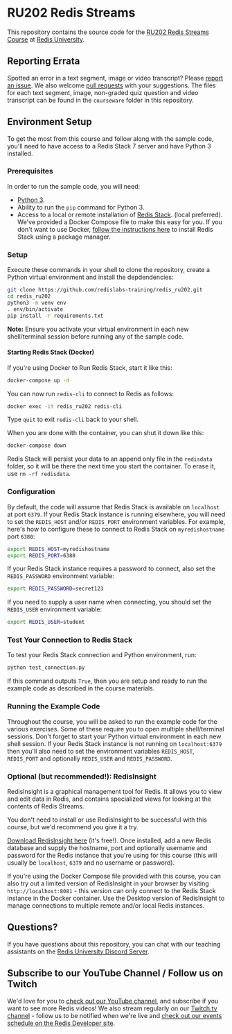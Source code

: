 # RU202 Redis Streams

This repository contains the source code for the [RU202 Redis Streams Course](https://university.redis.com/courses/ru202/) at [Redis University](https://university.redis.com/). 

## Reporting Errata

Spotted an error in a text segment, image or video transcript?  Please [report an issue](https://github.com/redislabs-training/ru202/issues). We also welcome [pull requests](https://github.com/redislabs-training/ru202/pulls) with your suggestions.  The files for each text segment, image, non-graded quiz question and video transcript can be found in the `courseware` folder in this repository.

## Environment Setup

To get the most from this course and follow along with the sample code, you'll need to have access to a Redis Stack 7 server and have Python 3 installed.

### Prerequisites

In order to run the sample code, you will need:

* [Python 3](https://www.python.org/downloads/).
* Ability to run the `pip` command for Python 3.
* Access to a local or remote installation of [Redis Stack](https://redis.io/docs/getting-started/install-stack/). (local preferred).  We've provided a Docker Compose file to make this easy for you.  If you don't want to use Docker, [follow the instructions here](https://redis.io/docs/getting-started/install-stack/) to install Redis Stack using a package manager.

### Setup

Execute these commands in your shell to clone the repository, create a Python virtual environment and install the depdendencies:

```bash
git clone https://github.com/redislabs-training/redis_ru202.git
cd redis_ru202
python3 -m venv env
. env/bin/activate
pip install -r requirements.txt
```

**Note:** Ensure you activate your virtual environment in each new shell/terminal session before running any of the sample code.

#### Starting Redis Stack (Docker)

If you're using Docker to Run Redis Stack, start it like this:

```bash
docker-compose up -d
```

You can now run `redis-cli` to connect to Redis as follows:

```bash
docker exec -it redis_ru202 redis-cli
```

Type `quit` to exit `redis-cli` back to your shell.

When you are done with the container, you can shut it down like this:

```bash
docker-compose down
```

Redis Stack will persist your data to an append only file in the `redisdata` folder, so it will be there the next time you start the container.  To erase it, use `rm -rf redisdata`.

### Configuration

By default, the code will assume that Redis Stack is available on `localhost` at port `6379`.  If your Redis Stack instance is running elsewhere, you will need to set the `REDIS_HOST` and/or `REDIS_PORT` environment variables.  For example, here's how to configure these to connect to Redis Stack on `myredishostname` port `6380`:

```bash
export REDIS_HOST=myredishostname
export REDIS_PORT=6380
```

If your Redis Stack instance requires a password to connect, also set the `REDIS_PASSWORD` environment variable:

```bash
export REDIS_PASSWORD=secret123
```

If you need to supply a user name when connecting, you should set the `REDIS_USER` environment variable:

```bash
export REDIS_USER=student
```

### Test Your Connection to Redis Stack

To test your Redis Stack connection and Python environment, run:

```bash
python test_connection.py
```

If this command outputs `True`, then you are setup and ready to run the example code as described in the course materials.

### Running the Example Code

Throughout the course, you will be asked to run the example code for the various exercises.  Some of these require you to open multiple shell/terminal sessions.  Don't forget to start your Python virtual environment in each new shell session.  If your Redis Stack instance is not running on `localhost:6379` then you'll also need to set the environment variables `REDIS_HOST`, `REDIS_PORT` and optionally `REDIS_USER` and `REDIS_PASSWORD`.

### Optional (but recommended!): RedisInsight

RedisInsight is a graphical management tool for Redis.  It allows you to view and edit data in Redis, and contains specialized views for looking at the contents of Redis Streams.

You don't need to install or use RedisInsight to be successful with this course, but we'd recommend you give it a try.

[Download RedisInsight here](https://redis.com/redis-enterprise/redis-insight/) (it's free!).  Once installed, add a new Redis database and supply the hostname, port and optionally username and password for the Redis instance that you're using for this course (this will usually be `localhost`, `6379` and no username or password).

If you're using the Docker Compose file provided with this course, you can also try out a limited version of RedisInsight in your browser by visiting `http://localhost:8081` - this version can only connect to the Redis Stack instance in the Docker container.  Use the Desktop version of RedisInsight to manage connections to multiple remote and/or local Redis instances.  

## Questions?

If you have questions about this repository, you can chat with our teaching assistants on the [Redis University Discord Server](https://discord.gg/3wseBzw).

## Subscribe to our YouTube Channel / Follow us on Twitch

We'd love for you to [check out our YouTube channel](https://youtube.com/redisinc), and subscribe if you want to see more Redis videos!  We also stream regularly on our [Twitch.tv channel](https://www.twitch.tv/redisinc) - follow us to be notified when we're live and [check out our events schedule on the Redis Developer site](https://developer.redis.com/redis-live/).
